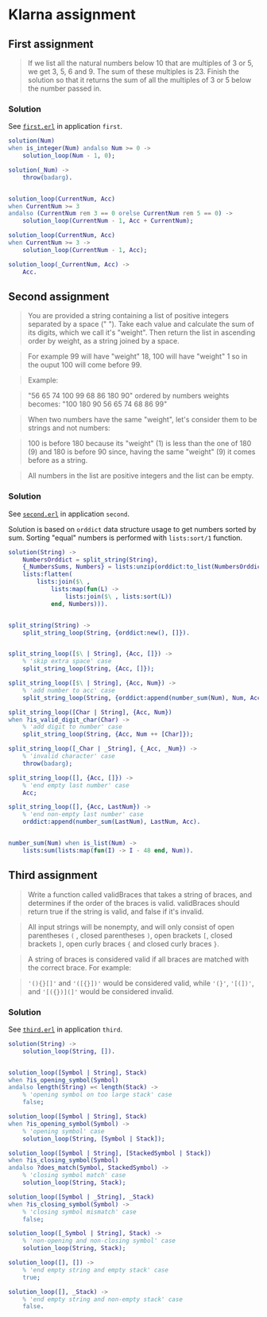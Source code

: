 # Klarna assignment

## First assignment

> If we list all the natural numbers below 10 that are multiples of 3 or 5, we get 3, 5, 6 and 9. The sum of these multiples is 23.
> Finish the solution so that it returns the sum of all the multiples of 3 or 5 below the number passed in.

### Solution

See [`first.erl`](apps/first/src/first.erl) in application `first`.

```erlang
solution(Num)
when is_integer(Num) andalso Num >= 0 ->
    solution_loop(Num - 1, 0);

solution(_Num) ->
    throw(badarg).


solution_loop(CurrentNum, Acc)
when CurrentNum >= 3
andalso (CurrentNum rem 3 == 0 orelse CurrentNum rem 5 == 0) ->
    solution_loop(CurrentNum - 1, Acc + CurrentNum);

solution_loop(CurrentNum, Acc)
when CurrentNum >= 3 ->
    solution_loop(CurrentNum - 1, Acc);

solution_loop(_CurrentNum, Acc) ->
    Acc.
```

## Second assignment

> You are provided a string containing a list of positive integers separated by a space (" "). Take each value and calculate the sum of its digits, which we call it's "weight". Then return the list in ascending order by weight, as a string joined by a space.

> For example 99 will have "weight" 18, 100 will have "weight"
> 1 so in the ouput 100 will come before 99.

> Example:

> "56 65 74 100 99 68 86 180 90" ordered by numbers weights becomes:
> "100 180 90 56 65 74 68 86 99"

> When two numbers have the same "weight", let's consider them to be strings and not numbers:

> 100 is before 180 because its "weight" (1) is less than the one of 180 (9)
and 180 is before 90 since, having the same "weight" (9) it comes before as a string.

> All numbers in the list are positive integers and the list can be empty.

### Solution

See [`second.erl`](apps/second/src/second.erl) in application `second`.

Solution is based on `orddict` data structure usage to get numbers sorted by sum. Sorting "equal" numbers is performed with `lists:sort/1` function.

```erlang
solution(String) ->
    NumbersOrddict = split_string(String),
    {_NumbersSums, Numbers} = lists:unzip(orddict:to_list(NumbersOrddict)),
    lists:flatten(
        lists:join($\ ,
            lists:map(fun(L) ->
                lists:join($\ , lists:sort(L))
            end, Numbers))).


split_string(String) ->
    split_string_loop(String, {orddict:new(), []}).


split_string_loop([$\ | String], {Acc, []}) ->
    % 'skip extra space' case
    split_string_loop(String, {Acc, []});

split_string_loop([$\ | String], {Acc, Num}) ->
    % 'add number to acc' case
    split_string_loop(String, {orddict:append(number_sum(Num), Num, Acc), []});

split_string_loop([Char | String], {Acc, Num})
when ?is_valid_digit_char(Char) ->
    % 'add digit to number' case
    split_string_loop(String, {Acc, Num ++ [Char]});

split_string_loop([_Char | _String], {_Acc, _Num}) ->
    % 'invalid character' case
    throw(badarg);

split_string_loop([], {Acc, []}) ->
    % 'end empty last number' case
    Acc;

split_string_loop([], {Acc, LastNum}) ->
    % 'end non-empty last number' case
    orddict:append(number_sum(LastNum), LastNum, Acc).


number_sum(Num) when is_list(Num) ->
    lists:sum(lists:map(fun(I) -> I - 48 end, Num)).
```

## Third assignment

> Write a function called validBraces that takes a string of braces, and determines if the order of the braces is valid. validBraces should return true if the string is valid, and false if it's invalid.

> All input strings will be nonempty, and will only consist of open parentheses `(` , closed parentheses `)`, open brackets `[`, closed brackets `]`, open curly braces `{` and closed curly braces `}`.

> A string of braces is considered valid if all braces are matched with the correct brace. For example:

> `'(){}[]'` and `'([{}])'` would be considered valid, while `'(}'`, `'[(])'`, and `'[({})](]'` would be considered invalid.

### Solution

See [`third.erl`](apps/third/src/third.erl) in application `third`.

```erlang
solution(String) ->
    solution_loop(String, []).


solution_loop([Symbol | String], Stack)
when ?is_opening_symbol(Symbol)
andalso length(String) =< length(Stack) ->
    % 'opening symbol on too large stack' case
    false;

solution_loop([Symbol | String], Stack)
when ?is_opening_symbol(Symbol) ->
    % 'opening symbol' case
    solution_loop(String, [Symbol | Stack]);

solution_loop([Symbol | String], [StackedSymbol | Stack])
when ?is_closing_symbol(Symbol)
andalso ?does_match(Symbol, StackedSymbol) ->
    % 'closing symbol match' case
    solution_loop(String, Stack);

solution_loop([Symbol | _String], _Stack)
when ?is_closing_symbol(Symbol) ->
    % 'closing symbol mismatch' case
    false;

solution_loop([_Symbol | String], Stack) ->
    % 'non-opening and non-closing symbol' case
    solution_loop(String, Stack);

solution_loop([], []) ->
    % 'end empty string and empty stack' case
    true;

solution_loop([], _Stack) ->
    % 'end empty string and non-empty stack' case
    false.
```
